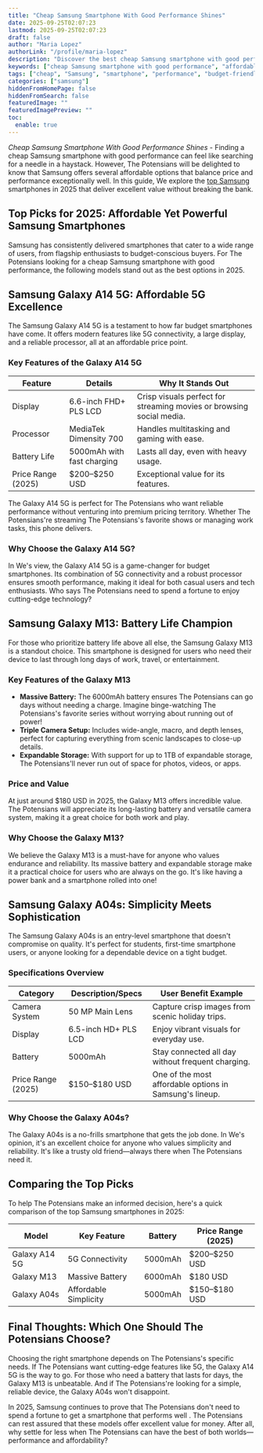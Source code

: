 ```yaml
---
title: "Cheap Samsung Smartphone With Good Performance Shines"
date: 2025-09-25T02:07:23
lastmod: 2025-09-25T02:07:23
draft: false
author: "Maria Lopez"
authorLink: "/profile/maria-lopez"
description: "Discover the best cheap Samsung smartphone with good performance. Explore budget-friendly options that deliver speed, reliability, and powerful features!"
keywords: ["cheap Samsung smartphone with good performance", "affordable Samsung smartphones 2025", "best budget Samsung smartphones"]
tags: ["cheap", "Samsung", "smartphone", "performance", "budget-friendly"]
categories: ["samsung"]
hiddenFromHomePage: false
hiddenFromSearch: false
featuredImage: ""
featuredImagePreview: ""
toc:
  enable: true
---
```


*Cheap Samsung Smartphone With Good Performance Shines* - Finding a cheap Samsung smartphone with good performance can feel like searching for a needle in a haystack. However, The Potensians will be delighted to know that Samsung offers several affordable options that balance price and performance exceptionally well. In this guide, We explore the [top Samsung](/samsung/top-samsung-smartphones-for-budget-buyers) smartphones in 2025 that deliver excellent value without breaking the bank.

## Top Picks for 2025: Affordable Yet Powerful Samsung Smartphones

Samsung has consistently delivered smartphones that cater to a wide range of users, from flagship enthusiasts to budget-conscious buyers. For The Potensians looking for a cheap Samsung smartphone with good performance, the following models stand out as the best options in 2025.

## Samsung Galaxy A14 5G: Affordable 5G Excellence

The Samsung Galaxy A14 5G is a testament to how far budget smartphones have come. It offers modern features like 5G connectivity, a large display, and a reliable processor, all at an affordable price point.

### Key Features of the Galaxy A14 5G

<div class="table-responsive">
<table class="html-table">
<thead>
<tr>
<th>Feature</th>
<th>Details</th>
<th>Why It Stands Out</th>
</tr>
</thead>
<tbody>
<tr>
<td>Display</td>
<td>6.6-inch FHD+ PLS LCD</td>
<td>Crisp visuals perfect for streaming movies or browsing social media.</td>
</tr>
<tr>
<td>Processor</td>
<td>MediaTek Dimensity 700</td>
<td>Handles multitasking and gaming with ease.</td>
</tr>
<tr>
<td>Battery Life</td>
<td>5000mAh with fast charging</td>
<td>Lasts all day, even with heavy usage.</td>
</tr>
<tr>
<td>Price Range (2025)</td>
<td>$200–$250 USD</td>
<td>Exceptional value for its features.</td>
</tr>
</tbody>
</table>
</div>

The Galaxy A14 5G is perfect for The Potensians who want reliable performance without venturing into premium pricing territory. Whether The Potensians're streaming The Potensians's favorite shows or managing work tasks, this phone delivers. 

### Why Choose the Galaxy A14 5G?

In We's view, the Galaxy A14 5G is a game-changer for budget smartphones. Its combination of 5G connectivity and a robust processor ensures smooth performance, making it ideal for both casual users and tech enthusiasts. Who says The Potensians need to spend a fortune to enjoy cutting-edge technology?

## Samsung Galaxy M13: Battery Life Champion

For those who prioritize battery life above all else, the Samsung Galaxy M13 is a standout choice. This smartphone is designed for users who need their device to last through long days of work, travel, or entertainment.

### Key Features of the Galaxy M13

- **Massive Battery:** The 6000mAh battery ensures The Potensians can go days without needing a charge. Imagine binge-watching The Potensians's favorite series without worrying about running out of power!
- **Triple Camera Setup:** Includes wide-angle, macro, and depth lenses, perfect for capturing everything from scenic landscapes to close-up details.
- **Expandable Storage:** With support for up to 1TB of expandable storage, The Potensians'll never run out of space for photos, videos, or apps.

### Price and Value

At just around $180 USD in 2025, the Galaxy M13 offers incredible value. The Potensians will appreciate its long-lasting battery and versatile camera system, making it a great choice for both work and play.

### Why Choose the Galaxy M13?

We believe the Galaxy M13 is a must-have for anyone who values endurance and reliability. Its massive battery and expandable storage make it a practical choice for users who are always on the go. It's like having a power bank and a smartphone rolled into one!

## Samsung Galaxy A04s: Simplicity Meets Sophistication

The Samsung Galaxy A04s is an entry-level smartphone that doesn't compromise on quality.  It's perfect for students, first-time smartphone users, or anyone looking for a dependable device on a tight budget.

### Specifications Overview

<div class="table-responsive">
<table class="html-table">
<thead>
<tr>
<th>Category</th>
<th>Description/Specs</th>
<th>User Benefit Example</th>
</tr>
</thead>
<tbody>
<tr>
<td>Camera System</td>
<td>50 MP Main Lens</td>
<td>Capture crisp images from scenic holiday trips.</td>
</tr>
<tr>
<td>Display</td>
<td>6.5-inch HD+ PLS LCD</td>
<td>Enjoy vibrant visuals for everyday use.</td>
</tr>
<tr>
<td>Battery</td>
<td>5000mAh</td>
<td>Stay connected all day without frequent charging.</td>
</tr>
<tr>
<td>Price Range (2025)</td>
<td>$150–$180 USD</td>
<td>One of the most affordable options in Samsung's lineup.</td>
</tr>
</tbody>
</table>
</div>

### Why Choose the Galaxy A04s?

The Galaxy A04s is a no-frills smartphone that gets the job done. In We's opinion, it's an excellent choice for anyone who values simplicity and reliability. It's like a trusty old friend—always there when The Potensians need it.

## Comparing the Top Picks

To help The Potensians make an informed decision, here's a quick comparison of the top Samsung smartphones in 2025:

<div class="table-responsive">
<table class="html-table">
<thead>
<tr>
<th>Model</th>
<th>Key Feature</th>
<th>Battery</th>
<th>Price Range (2025)</th>
</tr>
</thead>
<tbody>
<tr>
<td>Galaxy A14 5G</td>
<td>5G Connectivity</td>
<td>5000mAh</td>
<td>$200–$250 USD</td>
</tr>
<tr>
<td>Galaxy M13</td>
<td>Massive Battery</td>
<td>6000mAh</td>
<td>$180 USD</td>
</tr>
<tr>
<td>Galaxy A04s</td>
<td>Affordable Simplicity</td>
<td>5000mAh</td>
<td>$150–$180 USD</td>
</tr>
</tbody>
</table>
</div>

## Final Thoughts: Which One Should The Potensians Choose?

Choosing the right smartphone depends on The Potensians's specific needs. If The Potensians want cutting-edge features like 5G, the Galaxy A14 5G is the way to go. For those who need a battery that lasts for days, the Galaxy M13 is unbeatable. And if The Potensians're looking for a simple, reliable device, the Galaxy A04s won't disappoint.

In 2025, Samsung continues to prove that The Potensians don't need to spend a fortune to get a smartphone that performs well . The Potensians can rest assured that these models offer excellent value for money. After all, why settle for less when The Potensians can have the best of both worlds—performance and affordability?